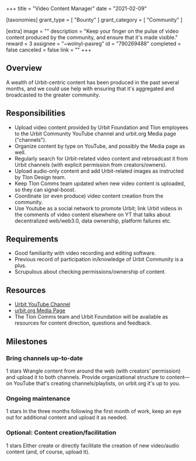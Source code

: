 +++
title = "Video Content Manager"
date = "2021-02-09"

[taxonomies]
grant_type = [ "Bounty" ]
grant_category = [ "Community" ]

[extra]
image = ""
description = "Keep your finger on the pulse of video content produced by the community, and ensure that it's made visible."
reward = 3
assignee = "~wolnyl-pasreg"
id = "790269488"
completed = false
canceled = false
link = ""
+++

## Overview

A wealth of Urbit-centric content has been produced in the past several months, and we could use help with ensuring that it's aggregated and broadcasted to the greater community.

## Responsibilities

- Upload video content provided by Urbit Foundation and Tlon employees to the Urbit Community YouTube channel and urbit.org Media page ("channels").
- Organize content by type on YouTube, and possibly the Media page as well.
- Regularly search for Urbit-related video content and rebroadcast it from Urbit channels (with explicit permission from creators/owners).
- Upload audio-only content and add Urbit-related images as instructed by Tlon Design team.
- Keep Tlon Comms team updated when new video content is uploaded, so they can signal-boost.
- Coordinate (or even produce) video content creation from the community.
- Use Youtube as a social network to promote Urbit; link Urbit videos in the comments of video content elsewhere on YT that talks about decentralized web/web3.0, data ownership, platform failures etc.

## Requirements

- Good familiarity with video recording and editing software.
- Previous record of participation in/knowledge of Urbit Community is a plus.
- Scrupulous about checking permissions/ownership of content.

## Resources

- [Urbit YouTube Channel](https://www.youtube.com/channel/UCNYIS9_SktINCC9yqO4CFZw/featured)
- [urbit.org Media Page](https://urbit.org/media/)
- The Tlon Comms team and Urbit Foundation will be available as resources for content direction, questions and feedback.

## Milestones

### Bring channels up-to-date

1 stars
Wrangle content from around the web (with creators' permission) and upload it to both channels. Provide organizational structure to content—on YouTube that's creating channels/playlists, on urbit.org it's up to you.

### Ongoing maintenance

1 stars
In the three months following the first month of work, keep an eye out for additional content and upload it as needed.

### Optional: Content creation/facilitation

1 stars
Either create or directly facilitate the creation of new video/audio content (and, of course, upload it).
